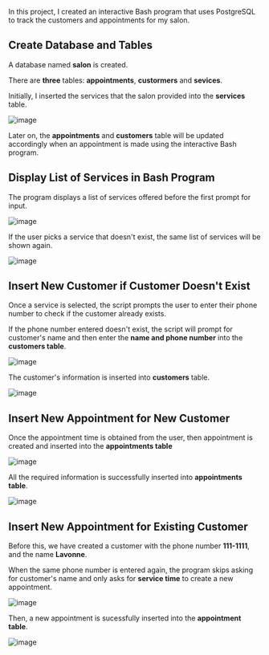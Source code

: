 In this project, I created an interactive Bash program that uses PostgreSQL to track the customers and appointments for my salon.

Create Database and Tables
-
A database named **salon** is created. 

There are **three** tables: **appointments**, **custormers** and **sevices**.

Initially, I inserted the services that the salon provided into the **services** table.

![image](https://github.com/polimteo/freecodecamp-salon-appointment--scheduler/assets/167663336/c3818134-6b0c-4c43-aba3-52427a073085)

Later on, the **appointments** and **customers** table will be updated accordingly when an appointment is made using the interactive Bash program.

Display List of Services in Bash Program
-
The program displays a list of services offered before the first prompt for input.

![image](https://github.com/polimteo/freecodecamp-salon-appointment--scheduler/assets/167663336/7486af2d-cc81-4458-954b-6fb07fd2b3ae)

If the user picks a service that doesn't exist, the same list of services will be shown again.

![image](https://github.com/polimteo/freecodecamp-salon-appointment--scheduler/assets/167663336/768d2fb4-373c-4c57-a3da-03867c910e1b)

Insert New Customer if Customer Doesn't Exist
-
Once a service is selected, the script prompts the user to enter their phone number to check if the customer already exists.

If the phone number entered doesn't exist, the script will prompt for customer's name and then enter the **name and phone number** into the **customers table**.

![image](https://github.com/polimteo/freecodecamp-salon-appointment--scheduler/assets/167663336/7844bad7-4618-4783-9777-7b874eb868db)

The customer's information is inserted into **customers** table.

![image](https://github.com/polimteo/freecodecamp-salon-appointment--scheduler/assets/167663336/994a40a3-4dfd-4a64-93d4-26122c0fd3d7)

Insert New Appointment for New Customer
-

Once the appointment time is obtained from the user, then appointment is created and inserted into the **appointments table**

![image](https://github.com/polimteo/freecodecamp-salon-appointment--scheduler/assets/167663336/48920abd-6f9f-4c7f-acb0-8f54b96aa4d9)

All the required information is successfully inserted into **appointments table**.

![image](https://github.com/polimteo/freecodecamp-salon-appointment--scheduler/assets/167663336/244916a1-e552-41f9-a562-a4ab3d8acb04)

Insert New Appointment for Existing Customer
-

Before this, we have created a customer with the phone number **111-1111**, and the name **Lavonne**.

When the same phone number is entered again, the program skips asking for customer's name and only asks for **service time** to create a new appointment.

![image](https://github.com/polimteo/freecodecamp-salon-appointment--scheduler/assets/167663336/0b4df785-51c3-420a-a13f-16a252cedc81)

Then, a new appointment is sucessfully inserted into the **appointment table**.

![image](https://github.com/polimteo/freecodecamp-salon-appointment--scheduler/assets/167663336/01423161-9cb5-41ae-89e6-48a16539610b)

